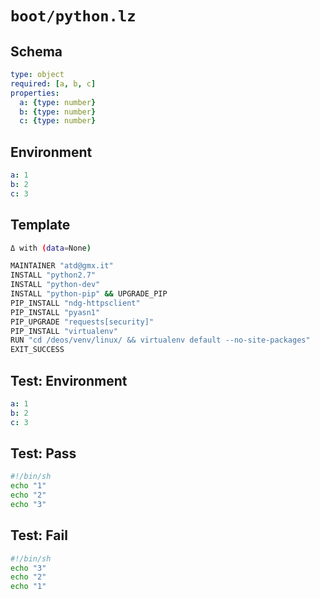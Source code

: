 # `boot/python.lz`

## Schema

```yaml
type: object
required: [a, b, c]
properties:
  a: {type: number}
  b: {type: number}
  c: {type: number}
```

## Environment

```yaml
a: 1
b: 2
c: 3
```

## Template

```sh
Δ with (data=None)

MAINTAINER "atd@gmx.it"
INSTALL "python2.7"
INSTALL "python-dev"
INSTALL "python-pip" && UPGRADE_PIP
PIP_INSTALL "ndg-httpsclient"
PIP_INSTALL "pyasn1"
PIP_UPGRADE "requests[security]"
PIP_INSTALL "virtualenv"
RUN "cd /deos/venv/linux/ && virtualenv default --no-site-packages"
EXIT_SUCCESS
```

## Test: Environment

```yaml
a: 1
b: 2
c: 3
```

## Test: Pass

```sh
#!/bin/sh
echo "1"
echo "2"
echo "3"
```

## Test: Fail

```sh
#!/bin/sh
echo "3"
echo "2"
echo "1"
```

